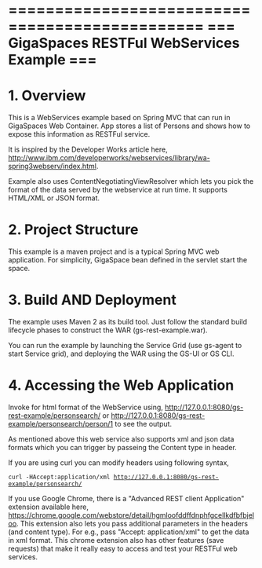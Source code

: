 ===============================================
=== GigaSpaces RESTFul WebServices Example ===
===============================================

<h1> 1. Overview </h1>

This is a WebServices example based on Spring MVC that can run in GigaSpaces Web Container. App stores a list of Persons and shows how to expose this information as RESTFul service.

It is inspired by the Developer Works article here, http://www.ibm.com/developerworks/webservices/library/wa-spring3webserv/index.html.

Example also uses ContentNegotiatingViewResolver which lets you pick the format of the data served by the webservice at run time. It supports HTML/XML or JSON format.

<h1> 2. Project Structure </h1> 

This example is a maven project and is a typical Spring MVC web application. For simplicity, GigaSpace bean defined in the servlet start the space.
	    
<h1> 3. Build AND Deployment </h1>

The example uses Maven 2 as its build tool. Just follow the standard build lifecycle phases to construct the WAR (gs-rest-example.war).

You can run the example by launching the Service Grid (use gs-agent to start Service grid), and deploying the WAR using the GS-UI or GS CLI.

<h1> 4. Accessing the Web Application </h1>

Invoke for html format of the WebService using,
http://127.0.0.1:8080/gs-rest-example/personsearch/ or http://127.0.0.1:8080/gs-rest-example/personsearch/person/1 to see the output.
 
As mentioned above this web service also supports xml and json data formats which you can trigger by passeing the Content type in header. 

If you are using curl you can modify headers using following syntax, <p>
<code>curl -HAccept:application/xml http://127.0.0.1:8080/gs-rest-example/personsearch/</code>

If you use Google Chrome, there is a "Advanced REST client Application" extension available here, https://chrome.google.com/webstore/detail/hgmloofddffdnphfgcellkdfbfbjeloo. This extension also lets you pass additional parameters in the headers (and content type). For e.g., pass "Accept: application/xml" to get the data in xml format. This chrome extension also has other features (save requests) that make it really easy to access and test your RESTFul web services.
